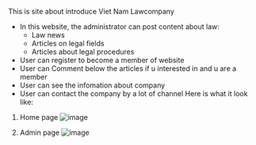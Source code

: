 This is site about introduce Viet Nam Lawcompany
- In this website, the administrator can post content about law:
  + Law news
  + Articles on legal fields
  + Articles about legal procedures
- User can register to become a member of website
- User can Comment below the articles if u interested in and u are a member
- User can see the infomation about company
- User can contact the company by a lot of channel
Here is what it look like:

1. Home page
![image](https://user-images.githubusercontent.com/107860997/223399853-b01a74ef-1a55-4509-8768-37ba20b3c571.png)

2. Admin page
![image](https://user-images.githubusercontent.com/107860997/223399687-090294fd-e717-4ee4-9b6c-a39942922110.png)
